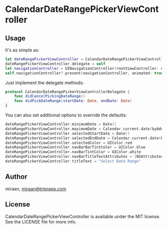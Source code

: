 # CalendarDateRangePickerViewController

## Usage

It's as simple as:

```swift
let dateRangePickerViewController = CalendarDateRangePickerViewController()
dateRangePickerViewController.delegate = self
let navigationController = UINavigationController(rootViewController: dateRangePickerViewController)
self.navigationController?.present(navigationController, animated: true, completion: nil)
```

Just implement the delegate methods:

```swift
protocol CalendarDateRangePickerViewControllerDelegate {
    func didCancelPickingDateRange()
    func didPickDateRange(startDate: Date, endDate: Date)
}
```

You can also set additional options to override the defaults:

```swift
dateRangePickerViewController.minimumDate = Date()
dateRangePickerViewController.maximumDate = Calendar.current.date(byAdding: .year, value: 2, to: Date())
dateRangePickerViewController.selectedStartDate = Date()
dateRangePickerViewController.selectedEndDate = Calendar.current.date(byAdding: .day, value: 10, to: Date())
dateRangePickerViewController.selectedColor = UIColor.red
dateRangePickerViewController.navBarBarTintColor = UIColor.blue
dateRangePickerViewController.navBarTintColor = UIColor.white
dateRangePickerViewController.navBarTitleTextAttributes = [NSAttributedString.Key.foregroundColor: UIColor.black, NSAttributedString.Key.font: UIFont.system as Any]
dateRangePickerViewController.titleText = "Select Date Range"
```

## Author

miraan, miraan@triprapp.com

## License

CalendarDateRangePickerViewController is available under the MIT license. See the LICENSE file for more info.
